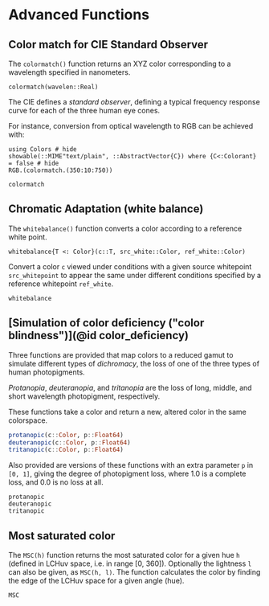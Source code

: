 # Advanced Functions


## Color match for CIE Standard Observer

The `colormatch()` function returns an XYZ color corresponding to a wavelength specified in nanometers.

`colormatch(wavelen::Real)`

The CIE defines a *standard observer*, defining a typical frequency response curve for each of the three human eye cones.

For instance, conversion from optical wavelength to RGB can be achieved with:

```@example
using Colors # hide
showable(::MIME"text/plain", ::AbstractVector{C}) where {C<:Colorant} = false # hide
RGB.(colormatch.(350:10:750))
```

```@docs
colormatch
```

## Chromatic Adaptation (white balance)

The `whitebalance()` function converts a color according to a reference white point.

`whitebalance{T <: Color}(c::T, src_white::Color, ref_white::Color)`

Convert a color `c` viewed under conditions with a given source whitepoint `src_whitepoint` to appear the same under different conditions specified by a reference whitepoint `ref_white`.

```@docs
whitebalance
```


## [Simulation of color deficiency ("color blindness")](@id color_deficiency)

Three functions are provided that map colors to a reduced gamut to simulate different types of *dichromacy*, the loss of one of the three types of human photopigments.

*Protanopia*, *deuteranopia*, and *tritanopia* are the loss of long, middle, and short wavelength photopigment, respectively.

These functions take a color and return a new, altered color in the same colorspace.

```julia
protanopic(c::Color, p::Float64)
deuteranopic(c::Color, p::Float64)
tritanopic(c::Color, p::Float64)
```

Also provided are versions of these functions with an extra parameter `p` in `[0, 1]`, giving the degree of photopigment loss, where 1.0 is a complete loss, and 0.0 is no loss at all.

```@docs
protanopic
deuteranopic
tritanopic
```

## Most saturated color

The `MSC(h)` function returns the most saturated color for a given hue `h` (defined in LCHuv space, i.e. in range [0, 360]). Optionally the lightness `l` can also be given, as `MSC(h, l)`. The function calculates the color by finding the edge of the LCHuv space for a given angle (hue).

```@docs
MSC
```
